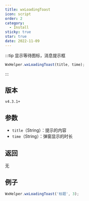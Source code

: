 ```yaml
---
title: wxLoadingToast
icon: script
order: 2
category:
  - Install
sticky: true
star: true
date: 2022-11-09
---
```


:::tip 显示等待图标，消息提示框
```js
WxHelper.wxLoadingToast(title, time);
```
:::

## 版本

`v4.3.1+`

## 参数

- `title`（String）：提示的内容
- `time`（String）：弹窗显示的时长

## 返回

无

## 例子

```js
WxHelper.wxLoadingToast('标题', 3);
```
